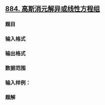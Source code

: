 ## [884. 高斯消元解异或线性方程组](https://www.acwing.com/problem/content/886/)

### 题目

### 输入格式

### 输出格式

### 数据范围

### 输入样例：



### 题解
